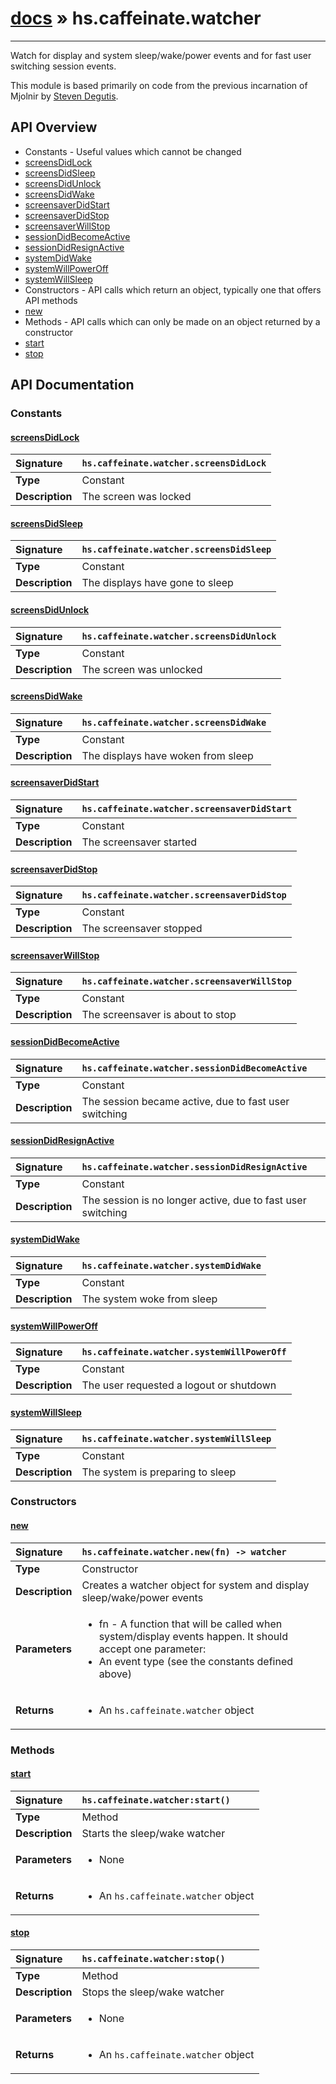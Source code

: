 # [docs](index.md) » hs.caffeinate.watcher
---

Watch for display and system sleep/wake/power events
and for fast user switching session events.

This module is based primarily on code from the previous incarnation of Mjolnir by [Steven Degutis](https://github.com/sdegutis/).

## API Overview
* Constants - Useful values which cannot be changed
 * [screensDidLock](#screensdidlock)
 * [screensDidSleep](#screensdidsleep)
 * [screensDidUnlock](#screensdidunlock)
 * [screensDidWake](#screensdidwake)
 * [screensaverDidStart](#screensaverdidstart)
 * [screensaverDidStop](#screensaverdidstop)
 * [screensaverWillStop](#screensaverwillstop)
 * [sessionDidBecomeActive](#sessiondidbecomeactive)
 * [sessionDidResignActive](#sessiondidresignactive)
 * [systemDidWake](#systemdidwake)
 * [systemWillPowerOff](#systemwillpoweroff)
 * [systemWillSleep](#systemwillsleep)
* Constructors - API calls which return an object, typically one that offers API methods
 * [new](#new)
* Methods - API calls which can only be made on an object returned by a constructor
 * [start](#start)
 * [stop](#stop)

## API Documentation

### Constants

#### [screensDidLock](#screensdidlock)
| <span style="float: left;">**Signature**</span> | <span style="float: left;">`hs.caffeinate.watcher.screensDidLock` </span>                                                          |
| -----------------------------------------------------|---------------------------------------------------------------------------------------------------------|
| **Type**                                             | Constant                                                                                         |
| **Description**                                      | The screen was locked                                                                                         |

#### [screensDidSleep](#screensdidsleep)
| <span style="float: left;">**Signature**</span> | <span style="float: left;">`hs.caffeinate.watcher.screensDidSleep` </span>                                                          |
| -----------------------------------------------------|---------------------------------------------------------------------------------------------------------|
| **Type**                                             | Constant                                                                                         |
| **Description**                                      | The displays have gone to sleep                                                                                         |

#### [screensDidUnlock](#screensdidunlock)
| <span style="float: left;">**Signature**</span> | <span style="float: left;">`hs.caffeinate.watcher.screensDidUnlock` </span>                                                          |
| -----------------------------------------------------|---------------------------------------------------------------------------------------------------------|
| **Type**                                             | Constant                                                                                         |
| **Description**                                      | The screen was unlocked                                                                                         |

#### [screensDidWake](#screensdidwake)
| <span style="float: left;">**Signature**</span> | <span style="float: left;">`hs.caffeinate.watcher.screensDidWake` </span>                                                          |
| -----------------------------------------------------|---------------------------------------------------------------------------------------------------------|
| **Type**                                             | Constant                                                                                         |
| **Description**                                      | The displays have woken from sleep                                                                                         |

#### [screensaverDidStart](#screensaverdidstart)
| <span style="float: left;">**Signature**</span> | <span style="float: left;">`hs.caffeinate.watcher.screensaverDidStart` </span>                                                          |
| -----------------------------------------------------|---------------------------------------------------------------------------------------------------------|
| **Type**                                             | Constant                                                                                         |
| **Description**                                      | The screensaver started                                                                                         |

#### [screensaverDidStop](#screensaverdidstop)
| <span style="float: left;">**Signature**</span> | <span style="float: left;">`hs.caffeinate.watcher.screensaverDidStop` </span>                                                          |
| -----------------------------------------------------|---------------------------------------------------------------------------------------------------------|
| **Type**                                             | Constant                                                                                         |
| **Description**                                      | The screensaver stopped                                                                                         |

#### [screensaverWillStop](#screensaverwillstop)
| <span style="float: left;">**Signature**</span> | <span style="float: left;">`hs.caffeinate.watcher.screensaverWillStop` </span>                                                          |
| -----------------------------------------------------|---------------------------------------------------------------------------------------------------------|
| **Type**                                             | Constant                                                                                         |
| **Description**                                      | The screensaver is about to stop                                                                                         |

#### [sessionDidBecomeActive](#sessiondidbecomeactive)
| <span style="float: left;">**Signature**</span> | <span style="float: left;">`hs.caffeinate.watcher.sessionDidBecomeActive` </span>                                                          |
| -----------------------------------------------------|---------------------------------------------------------------------------------------------------------|
| **Type**                                             | Constant                                                                                         |
| **Description**                                      | The session became active, due to fast user switching                                                                                         |

#### [sessionDidResignActive](#sessiondidresignactive)
| <span style="float: left;">**Signature**</span> | <span style="float: left;">`hs.caffeinate.watcher.sessionDidResignActive` </span>                                                          |
| -----------------------------------------------------|---------------------------------------------------------------------------------------------------------|
| **Type**                                             | Constant                                                                                         |
| **Description**                                      | The session is no longer active, due to fast user switching                                                                                         |

#### [systemDidWake](#systemdidwake)
| <span style="float: left;">**Signature**</span> | <span style="float: left;">`hs.caffeinate.watcher.systemDidWake` </span>                                                          |
| -----------------------------------------------------|---------------------------------------------------------------------------------------------------------|
| **Type**                                             | Constant                                                                                         |
| **Description**                                      | The system woke from sleep                                                                                         |

#### [systemWillPowerOff](#systemwillpoweroff)
| <span style="float: left;">**Signature**</span> | <span style="float: left;">`hs.caffeinate.watcher.systemWillPowerOff` </span>                                                          |
| -----------------------------------------------------|---------------------------------------------------------------------------------------------------------|
| **Type**                                             | Constant                                                                                         |
| **Description**                                      | The user requested a logout or shutdown                                                                                         |

#### [systemWillSleep](#systemwillsleep)
| <span style="float: left;">**Signature**</span> | <span style="float: left;">`hs.caffeinate.watcher.systemWillSleep` </span>                                                          |
| -----------------------------------------------------|---------------------------------------------------------------------------------------------------------|
| **Type**                                             | Constant                                                                                         |
| **Description**                                      | The system is preparing to sleep                                                                                         |

### Constructors

#### [new](#new)
| <span style="float: left;">**Signature**</span> | <span style="float: left;">`hs.caffeinate.watcher.new(fn) -> watcher` </span>                                                          |
| -----------------------------------------------------|---------------------------------------------------------------------------------------------------------|
| **Type**                                             | Constructor                                                                                         |
| **Description**                                      | Creates a watcher object for system and display sleep/wake/power events                                                                                         |
| **Parameters**                                       | <ul><li>fn - A function that will be called when system/display events happen. It should accept one parameter:</li><li> An event type (see the constants defined above)</li></ul> |
| **Returns**                                          | <ul><li>An `hs.caffeinate.watcher` object</li></ul>          |

### Methods

#### [start](#start)
| <span style="float: left;">**Signature**</span> | <span style="float: left;">`hs.caffeinate.watcher:start()` </span>                                                          |
| -----------------------------------------------------|---------------------------------------------------------------------------------------------------------|
| **Type**                                             | Method                                                                                         |
| **Description**                                      | Starts the sleep/wake watcher                                                                                         |
| **Parameters**                                       | <ul><li>None</li></ul> |
| **Returns**                                          | <ul><li>An `hs.caffeinate.watcher` object</li></ul>          |

#### [stop](#stop)
| <span style="float: left;">**Signature**</span> | <span style="float: left;">`hs.caffeinate.watcher:stop()` </span>                                                          |
| -----------------------------------------------------|---------------------------------------------------------------------------------------------------------|
| **Type**                                             | Method                                                                                         |
| **Description**                                      | Stops the sleep/wake watcher                                                                                         |
| **Parameters**                                       | <ul><li>None</li></ul> |
| **Returns**                                          | <ul><li>An `hs.caffeinate.watcher` object</li></ul>          |

